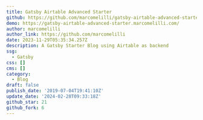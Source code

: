 ```yaml
---
title: Gatsby Airtable Advanced Starter
github: https://github.com/marcomelilli/gatsby-airtable-advanced-starter
demo: https://gatsby-airtable-advanced-starter.marcomelilli.com/
author: marcomelilli
author_link: https://github.com/marcomelilli
date: 2023-11-29T05:35:34.257Z
description: A Gatsby Starter Blog using Airtable as backend
ssg:
  - Gatsby
css: []
cms: []
category:
  - Blog
draft: false
publish_date: '2019-07-04T19:41:10Z'
update_date: '2024-02-28T09:33:18Z'
github_star: 21
github_fork: 6
---
```

